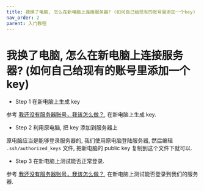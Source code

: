 ```yaml
---
title: 我换了电脑, 怎么在新电脑上连接服务器? (如何自己给现有的账号里添加一个key)
nav_order: 2
parent: 入门教程
---
```


# 我换了电脑, 怎么在新电脑上连接服务器? (如何自己给现有的账号里添加一个key)

- Step 1 在新电脑上生成 key

参考 [我还没有服务器账号，我该怎么做？](i-have-no-account), 在新电脑上生成 key.

- Step 2 利用原电脑, 把 key 添加到服务器上

原电脑应当是能够登录服务器的, 我们使用原电脑登陆服务器, 然后编辑 `.ssh/authorized_keys` 文件, 把新电脑的 public key 复制到这个文件下就可以.

- Step 3 在新电脑上测试能否正常登录.

参考 [我还没有服务器账号，我该怎么做？](i-have-no-account), 在新电脑上测试能否登录到我们的服务器.
